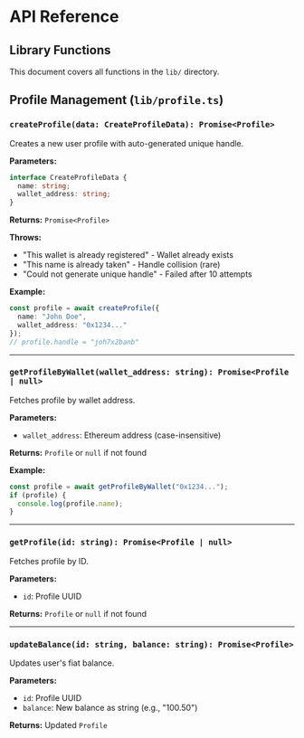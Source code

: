 # API Reference

## Library Functions

This document covers all functions in the `lib/` directory.

## Profile Management (`lib/profile.ts`)

### `createProfile(data: CreateProfileData): Promise<Profile>`

Creates a new user profile with auto-generated unique handle.

**Parameters:**
```typescript
interface CreateProfileData {
  name: string;
  wallet_address: string;
}
```

**Returns:** `Promise<Profile>`

**Throws:**
- "This wallet is already registered" - Wallet already exists
- "This name is already taken" - Handle collision (rare)
- "Could not generate unique handle" - Failed after 10 attempts

**Example:**
```typescript
const profile = await createProfile({
  name: "John Doe",
  wallet_address: "0x1234..."
});
// profile.handle = "joh7x2banb"
```

---

### `getProfileByWallet(wallet_address: string): Promise<Profile | null>`

Fetches profile by wallet address.

**Parameters:**
- `wallet_address`: Ethereum address (case-insensitive)

**Returns:** `Profile` or `null` if not found

**Example:**
```typescript
const profile = await getProfileByWallet("0x1234...");
if (profile) {
  console.log(profile.name);
}
```

---

### `getProfile(id: string): Promise<Profile | null>`

Fetches profile by ID.

**Parameters:**
- `id`: Profile UUID

**Returns:** `Profile` or `null` if not found

---

### `updateBalance(id: string, balance: string): Promise<Profile>`

Updates user's fiat balance.

**Parameters:**
- `id`: Profile UUID
- `balance`: New balance as string (e.g., "100.50")

**Returns:** Updated `Profile`

